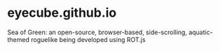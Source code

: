 # eyecube.github.io

Sea of Green: an open-source, browser-based, side-scrolling, aquatic-themed roguelike being developed using ROT.js
